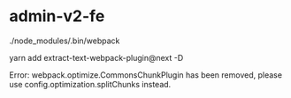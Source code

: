 # admin-v2-fe

./node_modules/.bin/webpack 

yarn add extract-text-webpack-plugin@next -D

Error: webpack.optimize.CommonsChunkPlugin has been removed, please use config.optimization.splitChunks instead.